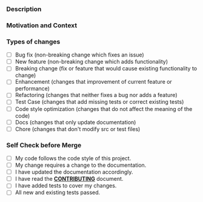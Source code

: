<!--- Provide a general summary of your changes in the Title above -->

### Description

<!--- Describe your changes in detail -->

### Motivation and Context

<!--- Why is this change required? What problem does it solve? -->
<!--- If it fixes an open issue, please link to the issue here. -->
<!--- GIF or snapshot should be provided if includes UI/interactive modification. -->
<!--- How to fix the problem, and list final API implementation and usage sample if that is an new feature. -->

### Types of changes

<!--- What types of changes does your code introduce? Put an `x` in all the boxes that apply: -->

- [ ] Bug fix (non-breaking change which fixes an issue)
- [ ] New feature (non-breaking change which adds functionality)
- [ ] Breaking change (fix or feature that would cause existing functionality to change)
- [ ] Enhancement (changes that improvement of current feature or performance)
- [ ] Refactoring (changes that neither fixes a bug nor adds a feature)
- [ ] Test Case (changes that add missing tests or correct existing tests)
- [ ] Code style optimization (changes that do not affect the meaning of the code)
- [ ] Docs (changes that only update documentation)
- [ ] Chore (changes that don't modify src or test files)

### Self Check before Merge

<!--- Go over all the following points, and put an `x` in all the boxes that apply. -->
<!--- If you're unsure about any of these, don't hesitate to ask. We're here to help! -->

- [ ] My code follows the code style of this project.
- [ ] My change requires a change to the documentation.
- [ ] I have updated the documentation accordingly.
- [ ] I have read the [**CONTRIBUTING**](https://github.com/antvis/x6-extensions/blob/master/CONTRIBUTING.md) document.
- [ ] I have added tests to cover my changes.
- [ ] All new and existing tests passed.
